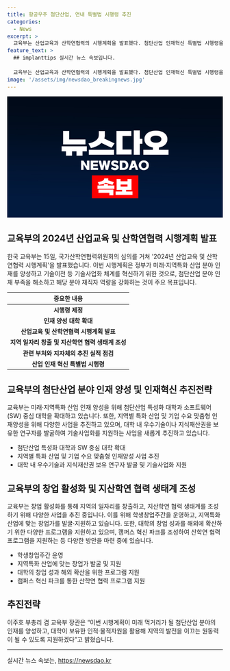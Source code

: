 ```yaml
---
title: 항공우주 첨단산업, 연내 특별법 시행령 추진
categories:
  - News
excerpt: >
  교육부는 산업교육과 산학연협력의 시행계획을 발표했다. 첨단산업 인재혁신 특별법 시행령을 연내 제정하여 첨단산업 분야 인재 양성 및 기술사업화 체계를 혁신하고 지역 일자리와 지산학연 협력 생태계를 조성하는 계획이다. 또한, 대학과 소프트웨어(SW) 중심 대학 등을 확대하여 지역별 특화 산업 및 기업 수요 맞춤형 인재양성에도 노력하는 등 산업 및 창업 분야에 대한 종합적인 지원을 계획하고 있다. 이를 통해 국가의 미래 첨단산업 분야를 선도하는 인재를 육성하고 지역 경제의 발전을 이끌어나가려는 계획이다.
feature_text: >
  ## implanttips 실시간 뉴스 속보입니다.

  교육부는 산업교육과 산학연협력의 시행계획을 발표했다. 첨단산업 인재혁신 특별법 시행령을 연내 제정하여 첨단산업 분야 인재 양성 및 기술사업화 체계를 혁신하고 지역 일자리와 지산학연 협력 생태계를 조성하는 계획이다. 또한, 대학과 소프트웨어(SW) 중심 대학 등을 확대하여 지역별 특화 산업 및 기업 수요 맞춤형 인재양성에도 노력하는 등 산업 및 창업 분야에 대한 종합적인 지원을 계획하고 있다. 이를 통해 국가의 미래 첨단산업 분야를 선도하는 인재를 육성하고 지역 경제의 발전을 이끌어나가려는 계획이다.
image: '/assets/img/newsdao_breakingnews.jpg'
---
```


<p><img src="/assets/img/newsdao_breakingnews.jpg" alt="implanttips 속보" /></p>

<h2 data-ke-size="size26">교육부의 2024년 산업교육 및 산학연협력 시행계획 발표</h2>

<p data-ke-size="size16">한국 교육부는 15일, 국가산학연협력위원회의 심의를 거쳐 '2024년 산업교육 및 산학연협력 시행계획'을 발표했습니다. 이번 시행계획은 정부가 미래·지역특화 산업 분야 인재를 양성하고 기술이전 등 기술사업화 체계를 혁신하기 위한 것으로, 첨단산업 분야 인재 부족을 해소하고 해당 분야 재직자 역량을 강화하는 것이 주요 목표입니다.</p>

<table>
<thead>
<tr>
<th style="text-align: center;">중요한 내용</th>
</tr>
</thead>
<tbody>
<tr>
<td style="text-align: center; height: 17px;"><b>시행령 제정</b></td>
</tr>
<tr>
<td style="text-align: center; height: 17px;"><b>인재 양성 대학 확대</b></td>
</tr>
<tr>
<td style="text-align: center; height: 17px;"><b>산업교육 및 산학연협력 시행계획 발표</b></td>
</tr>
<tr>
<td style="text-align: center; height: 17px;"><b>지역 일자리 창출 및 지산학연 협력 생태계 조성</b></td>
</tr>
<tr>
<td style="text-align: center; height: 17px;"><b>관련 부처와 지자체의 추진 실적 점검</b></td>
</tr>
<tr>
<td style="text-align: center; height: 17px;"><b>산업 인재 혁신 특별법 시행령</b></td>
</tr>
</tbody>
</table>

<h2 data-ke-size="size26">교육부의 첨단산업 분야 인재 양성 및 인재혁신 추진전략</h2>

<p data-ke-size="size16">교육부는 미래·지역특화 산업 인재 양성을 위해 첨단산업 특성화 대학과 소프트웨어(SW) 중심 대학을 확대하고 있습니다. 또한, 지역별 특화 산업 및 기업 수요 맞춤형 인재양성을 위해 다양한 사업을 추진하고 있으며, 대학 내 우수기술이나 지식재산권을 보유한 연구자를 발굴하여 기술사업화를 지원하는 사업을 새롭게 추진하고 있습니다.</p>

<ul>
<li>첨단산업 특성화 대학과 SW 중심 대학 확대</li>
<li>지역별 특화 산업 및 기업 수요 맞춤형 인재양성 사업 추진</li>
<li>대학 내 우수기술과 지식재산권 보유 연구자 발굴 및 기술사업화 지원</li>
</ul>

<h2 data-ke-size="size26">교육부의 창업 활성화 및 지산학연 협력 생태계 조성</h2>

<p data-ke-size="size16">교육부는 창업 활성화를 통해 지역의 일자리를 창출하고, 지산학연 협력 생태계를 조성하기 위해 다양한 사업을 추진 중입니다. 이를 위해 학생창업주간을 운영하고, 지역특화 산업에 맞는 창업가를 발굴·지원하고 있습니다. 또한, 대학의 창업 성과를 해외에 확산하기 위한 다양한 프로그램을 지원하고 있으며, 캠퍼스 혁신 파크를 조성하여 산학연 협력 프로그램을 지원하는 등 다양한 방안을 마련 중에 있습니다.</p>

<ul>
<li>학생창업주간 운영</li>
<li>지역특화 산업에 맞는 창업가 발굴 및 지원</li>
<li>대학의 창업 성과 해외 확산을 위한 프로그램 지원</li>
<li>캠퍼스 혁신 파크를 통한 산학연 협력 프로그램 지원</li>
</ul>

<h2 data-ke-size="size26">추진전략</h2>

<p data-ke-size="size16">이주호 부총리 겸 교육부 장관은 “이번 시행계획이 미래 먹거리가 될 첨단산업 분야의 인재를 양성하고, 대학이 보유한 인적·물적자원을 활용해 지역의 발전을 이끄는 원동력이 될 수 있도록 지원하겠다”고 밝혔습니다.</p>

<hr>

<p data-ke-size="size16"></p>
실시간 뉴스 속보는, <a href="https://newsdao.kr" rel="dofollow">https://newsdao.kr</a>


